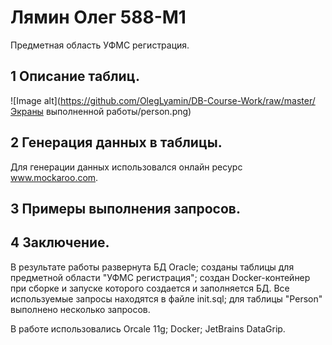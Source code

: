 # Лямин Олег 588-М1
Предметная область УФМС регистрация.

## 1 Описание таблиц.

![Image alt](https://github.com/OlegLyamin/DB-Course-Work/raw/master/Экраны выполненной работы/person.png)

## 2 Генерация данных в таблицы.

Для генерации данных использовался онлайн ресурс www.mockaroo.com.

## 3 Примеры выполнения запросов.



## 4 Заключение.

В результате работы
 развернута БД Oracle;
 созданы таблицы для предметной области "УФМС регистрация";
 создан Docker-контейнер при сборке и запуске которого создается и заполняется БД. Все используемые запросы находятся в файле init.sql;
 для таблицы "Person" выполнено несколько запросов.

В работе использовались
 Orcale 11g;
 Docker;
 JetBrains DataGrip.
